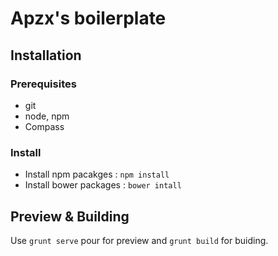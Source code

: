 # Apzx's boilerplate

## Installation

### Prerequisites
- git
- node, npm
- Compass

### Install
- Install npm pacakges : `npm install`
- Install bower packages : `bower intall`

## Preview & Building

Use `grunt serve` pour for preview and `grunt build` for buiding.
